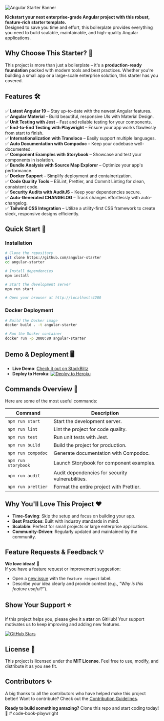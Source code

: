 ![Angular Starter Banner](https://user-images.githubusercontent.com/7531596/128626297-df86020b-1cdc-43b5-a692-6c4c45534ec1.png)

**Kickstart your next enterprise-grade Angular project with this robust, feature-rich starter template.**  
Designed to save you time and effort, this boilerplate provides everything you need to build scalable, maintainable, and high-quality Angular applications.

## Why Choose This Starter? 🌟

This project is more than just a boilerplate – it's a **production-ready foundation** packed with modern tools and best practices. Whether you're building a small app or a large-scale enterprise solution, this starter has you covered.

## Features 🛠️

✅ **Latest Angular 19** – Stay up-to-date with the newest Angular features.  
✅ **Angular Material** – Build beautiful, responsive UIs with Material Design.  
✅ **Unit Testing with Jest** – Fast and reliable testing for your components.  
✅ **End-to-End Testing with Playwright** – Ensure your app works flawlessly from start to finish.  
✅ **Internationalization with Transloco** – Easily support multiple languages.  
✅ **Auto Documentation with Compodoc** – Keep your codebase well-documented.  
✅ **Component Examples with Storybook** – Showcase and test your components in isolation.  
✅ **Bundle Analysis with Source Map Explorer** – Optimize your app's performance.  
✅ **Docker Support** – Simplify deployment and containerization.  
✅ **Code Quality Tools** – ESLint, Prettier, and Commit Linting for clean, consistent code.  
✅ **Security Audits with AuditJS** – Keep your dependencies secure.  
✅ **Auto-Generated CHANGELOG** – Track changes effortlessly with auto-changelog.  
✅ **Tailwind CSS Integration** – Utilize a utility-first CSS framework to create sleek, responsive designs efficiently.


## Quick Start 🚀

### Installation

```bash
# Clone the repository
git clone https://github.com/angular-starter
cd angular-starter

# Install dependencies
npm install

# Start the development server
npm run start

# Open your browser at http://localhost:4200
```

### Docker Deployment
```bash
# Build the Docker image
docker build . -t angular-starter

# Run the Docker container
docker run -p 3000:80 angular-starter
```

## Demo & Deployment 🖥️

- **Live Demo**: [Check it out on StackBlitz](https://stackblitz.com/github/angular-starter)  
- **Deploy to Heroku**: [![Deploy to Heroku](https://www.herokucdn.com/deploy/button.png)](https://heroku.com/deploy)


## Commands Overview 📜

Here are some of the most useful commands:

| Command                  | Description                                      |
|--------------------------|--------------------------------------------------|
| `npm run start`          | Start the development server.                   |
| `npm run lint`           | Lint the project for code quality.              |
| `npm run test`           | Run unit tests with Jest.                       |
| `npm run build`          | Build the project for production.               |
| `npm run compodoc`       | Generate documentation with Compodoc.           |
| `npm run storybook`      | Launch Storybook for component examples.        |
| `npm run audit`          | Audit dependencies for security vulnerabilities.|
| `npm run prettier`       | Format the entire project with Prettier.        |


## Why You'll Love This Project ❤️

- **Time-Saving**: Skip the setup and focus on building your app.  
- **Best Practices**: Built with industry standards in mind.  
- **Scalable**: Perfect for small projects or large enterprise applications.  
- **Community-Driven**: Regularly updated and maintained by the community.

## Feature Requests & Feedback 💡

**We love ideas!** 🚀  
If you have a feature request or improvement suggestion:  
- Open a [new issue](https://github.com/angular-starter/issues) with the `feature request` label.  
- Describe your idea clearly and provide context (e.g., _"Why is this feature useful?"_).  

## Show Your Support ⭐

If this project helps you, please give it a **star** on GitHub! Your support motivates us to keep improving and adding new features.

[![GitHub Stars](https://img.shields.io/github/stars/angular-starter?style=social)](https://github.com/angular-starter)


## License 📄

This project is licensed under the **MIT License**. Feel free to use, modify, and distribute it as you see fit.


## Contributors ✨

A big thanks to all the contributors who have helped make this project better! Want to contribute? Check out the [Contribution Guidelines](CONTRIBUTING.md).


**Ready to build something amazing?** Clone this repo and start coding today! 🚀
#   c o d e - b o o k - p l a y w r i g h t  
 